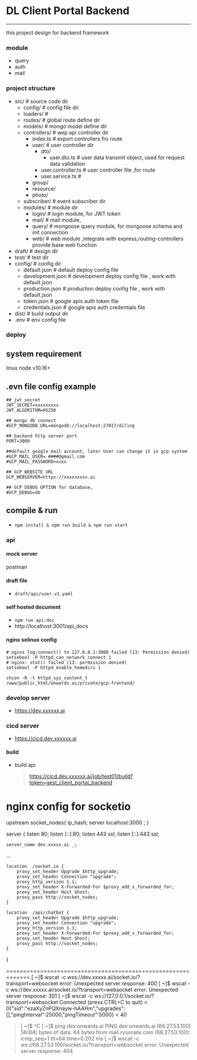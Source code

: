 # DL Client Portal Backend
*********************************************************************

this project design for backend framework 

### module
- query
- auth
- mail

### project structure
- src/    # source code dir
  - config/ # config file dir
  - loaders/ # 
  - routes/ # global route define dir
  - models/ # mongo model define dir
  - controllers/ # wep api controller dir
    - index.ts # export controllers fro route
    - user/ # user controller dir
      - dto/ 
        - user.dto.ts # user data transmit object, used for request data validation 
      - user.controller.ts # user controller file ,for route
      - user.service.ts  # 
    - group/
    - resource/
    - photo/
  - subscriber/ # event subscriber dir 
  - modules/ # module dir
    - login/ # login module, for JWT token 
    - mail/ # mail module, 
    - query/ # mongoose query module, for mongoose schema and init connection
    - web/ # web module ,integrate with express,routing-controllers provide base web function
- draft/ # design dir 
- test/ # test dir
- config/ # config dir
  - default.json    # default deploy config file
  - development.json    # development deploy config file , work with default.json
  - production.json # production deploy config file , work with default.json
  - token.json   # google apis auth token file
  - credentials.json   # google apis auth credentials file
- dist/ # build output dir
- .env # env config file

### deploy
## system requirement 
  linux 
  node  v10.16+
## .evn file config example 
```
## jwt secret 
JWT_SECRET=xxxxxxxxx
JWT_ALGORITHM=HS256

## mongo db connect 
#GCP_MONGODB_URL=mongodb://localhost:27017/diling

## backend http server port
PORT=3000

##default google mail account, later User can change it in gcp system
#GCP_MAIL_USER= ####@gmail.com
#GCP_MAIL_PASSWORD=xxxx

## GCP WEBSITE URL 
GCP_WEBSERVER=https://xxxxxxxxx.ai

## GCP DEBUG OPTION for database, 
#GCP_DEBUG=db
```
## compile & run
  - `npm install & npm run build & npm run start`
  

### api 
#### mock server
postman
#### draft file 
- `draft/api/user.v1.yaml`
#### self hosted document
- `npm run api:doc`
- http://localhost:3001/api_docs


#### nginx selinux config

```
# nginx log:connect() to 127.0.0.1:3000 failed (13: Permission denied)
setsebool -P httpd_can_network_connect 1
# nginx: stat() failed (13: permission denied) 
setsebool -P httpd_enable_homedirs 1

chcon -R -t httpd_sys_content_t /www/public_html/onwards.ai/private/gcp-frontend/
```

### develop server
- https://dev.xxxxxx.ai

### cicd server
- https://cicd.dev.xxxxxx.ai
#### build
- build api 
  > https://cicd.dev.xxxxxx.ai/job/test01/build?token=gest_client_portal_backend

nginx config for socketio
================================================================
upstream socket_nodes{
    ip_hash;
    server localhost:3000 ;
}


server {
    listen 80;
    listen [::]:80;
    listen 443 ssl;
    listen [::]:443 ssl;

    server_name dev.xxxxx.ai _;

  ...


    location  /socket.io {
        proxy_set_header Upgrade $http_upgrade;
        proxy_set_header Connection "upgrade";
        proxy_http_version 1.1;
        proxy_set_header X-Forwarded-For $proxy_add_x_forwarded_for;
        proxy_set_header Host $host;
        proxy_pass http://socket_nodes;
    }

    location  /api/chatbot {
        proxy_set_header Upgrade $http_upgrade;
        proxy_set_header Connection "upgrade";
        proxy_http_version 1.1;
        proxy_set_header X-Forwarded-For $proxy_add_x_forwarded_for;
        proxy_set_header Host $host;
        proxy_pass http://socket_nodes;
    }
}    

=============================================================
[ ~]$ wscat -c wss://dev.xxxxx.ai/socket.io/?transport=websocket
error: Unexpected server response: 400
[ ~]$ wscat -c ws://dev.xxxxx.ai/socket.io/?transport=websocket
error: Unexpected server response: 301
[ ~]$ wscat -c ws://127.0.0.1/socket.io/?transport=websocket
Connected (press CTRL+C to quit)
< 0{"sid":"ezaXyZnPQXnayw-hAAHm","upgrades":[],"pingInterval":25000,"pingTimeout":5000}
< 40
> [ ~]$ ^C
[ ~]$ ping dev.onwards.ai
PING dev.onwards.ai (66.27.53.100) 56(84) bytes of data.
64 bytes from mail.rysonate.com (66.27.53.100): icmp_seq=1 ttl=64 time=0.202 ms
[ ~]$ wscat -c ws://66.27.53.100/socket.io/?transport=websocket
error: Unexpected server response: 404
```
